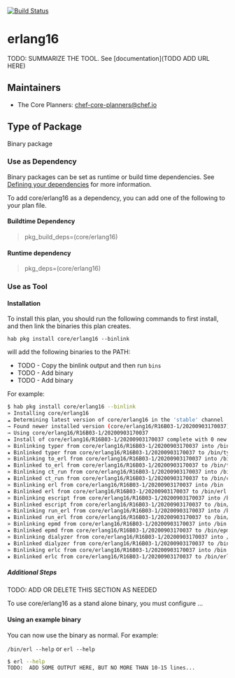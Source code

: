 [![Build Status](https://dev.azure.com/chefcorp-partnerengineering/Chef%20Base%20Plans/_apis/build/status/chef-base-plans.erlang16?branchName=master)](https://dev.azure.com/chefcorp-partnerengineering/Chef%20Base%20Plans/_build/latest?definitionId=223&branchName=master)

# erlang16

TODO: SUMMARIZE THE TOOL.  See [documentation](TODO ADD URL HERE)

## Maintainers

* The Core Planners: <chef-core-planners@chef.io>

## Type of Package

Binary package

### Use as Dependency

Binary packages can be set as runtime or build time dependencies. See [Defining your dependencies](https://www.habitat.sh/docs/developing-packages/developing-packages/#sts=Define%20Your%20Dependencies) for more information.

To add core/erlang16 as a dependency, you can add one of the following to your plan file.

#### Buildtime Dependency

> pkg_build_deps=(core/erlang16)

#### Runtime dependency

> pkg_deps=(core/erlang16)

### Use as Tool

#### Installation

To install this plan, you should run the following commands to first install, and then link the binaries this plan creates.

``hab pkg install core/erlang16 --binlink``

will add the following binaries to the PATH:

* TODO - Copy the binlink output and then run ``bins``
* TODO - Add binary
* TODO - Add binary

For example:

```bash
$ hab pkg install core/erlang16 --binlink
» Installing core/erlang16
☁ Determining latest version of core/erlang16 in the 'stable' channel
→ Found newer installed version (core/erlang16/R16B03-1/20200903170037) than remote version (core/erlang16/R16B03-1/20200404002235)
→ Using core/erlang16/R16B03-1/20200903170037
★ Install of core/erlang16/R16B03-1/20200903170037 complete with 0 new packages installed.
» Binlinking typer from core/erlang16/R16B03-1/20200903170037 into /bin
★ Binlinked typer from core/erlang16/R16B03-1/20200903170037 to /bin/typer
» Binlinking to_erl from core/erlang16/R16B03-1/20200903170037 into /bin
★ Binlinked to_erl from core/erlang16/R16B03-1/20200903170037 to /bin/to_erl
» Binlinking ct_run from core/erlang16/R16B03-1/20200903170037 into /bin
★ Binlinked ct_run from core/erlang16/R16B03-1/20200903170037 to /bin/ct_run
» Binlinking erl from core/erlang16/R16B03-1/20200903170037 into /bin
★ Binlinked erl from core/erlang16/R16B03-1/20200903170037 to /bin/erl
» Binlinking escript from core/erlang16/R16B03-1/20200903170037 into /bin
★ Binlinked escript from core/erlang16/R16B03-1/20200903170037 to /bin/escript
» Binlinking run_erl from core/erlang16/R16B03-1/20200903170037 into /bin
★ Binlinked run_erl from core/erlang16/R16B03-1/20200903170037 to /bin/run_erl
» Binlinking epmd from core/erlang16/R16B03-1/20200903170037 into /bin
★ Binlinked epmd from core/erlang16/R16B03-1/20200903170037 to /bin/epmd
» Binlinking dialyzer from core/erlang16/R16B03-1/20200903170037 into /bin
★ Binlinked dialyzer from core/erlang16/R16B03-1/20200903170037 to /bin/dialyzer
» Binlinking erlc from core/erlang16/R16B03-1/20200903170037 into /bin
★ Binlinked erlc from core/erlang16/R16B03-1/20200903170037 to /bin/erlc
```

##### Additional Steps

TODO: ADD OR DELETE THIS SECTION AS NEEDED 

To use core/erlang16 as a stand alone binary, you must configure ...

#### Using an example binary

You can now use the binary as normal.  For example:

``/bin/erl --help`` or ``erl --help``

```bash
$ erl --help
TODO:  ADD SOME OUTPUT HERE, BUT NO MORE THAN 10-15 lines...
```
